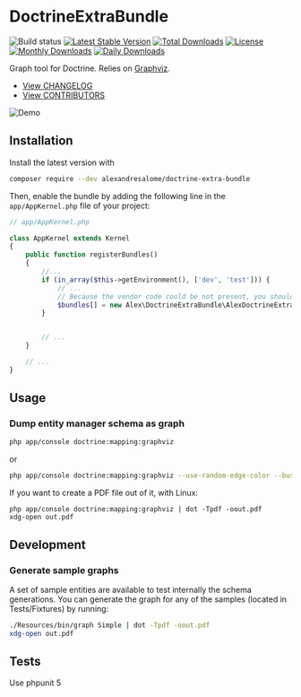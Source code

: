 # DoctrineExtraBundle

![Build status](https://travis-ci.org/alexandresalome/doctrine-extra-bundle.png?branch=master) [![Latest Stable Version](https://poser.pugx.org/alexandresalome/doctrine-extra-bundle/v/stable)](https://packagist.org/packages/alexandresalome/doctrine-extra-bundle) [![Total Downloads](https://poser.pugx.org/alexandresalome/doctrine-extra-bundle/downloads)](https://packagist.org/packages/alexandresalome/doctrine-extra-bundle) [![License](https://poser.pugx.org/alexandresalome/doctrine-extra-bundle/license)](https://packagist.org/packages/alexandresalome/doctrine-extra-bundle) [![Monthly Downloads](https://poser.pugx.org/alexandresalome/doctrine-extra-bundle/d/monthly)](https://packagist.org/packages/alexandresalome/doctrine-extra-bundle) [![Daily Downloads](https://poser.pugx.org/alexandresalome/doctrine-extra-bundle/d/daily)](https://packagist.org/packages/alexandresalome/doctrine-extra-bundle)

Graph tool for Doctrine. Relies on [Graphviz](http://www.graphviz.org/).

* [View CHANGELOG](CHANGELOG.md)
* [View CONTRIBUTORS](CONTRIBUTORS.md)

![Demo](Resources/demo.png)

## Installation

Install the latest version with

```bash
composer require --dev alexandresalome/doctrine-extra-bundle
```

Then, enable the bundle by adding the following line in the ``app/AppKernel.php``
file of your project:

```php
// app/AppKernel.php

class AppKernel extends Kernel
{
    public function registerBundles()
    {
        //...
        if (in_array($this->getEnvironment(), ['dev', 'test'])) {
            // ...
            // Because the vendor code could be not present, you should check if the bundle is here before using it.
            $bundles[] = new Alex\DoctrineExtraBundle\AlexDoctrineExtraBundle();
        }


        // ...
    }

    // ...
}
```

## Usage

### Dump entity manager schema as graph

```bash
php app/console doctrine:mapping:graphviz
```

or

```bash
php app/console doctrine:mapping:graphviz --use-random-edge-color --business-split-file=business-restriction-example.yml --font=Arial
```

If you want to create a PDF file out of it, with Linux:

```
php app/console doctrine:mapping:graphviz | dot -Tpdf -oout.pdf
xdg-open out.pdf
```

## Development

### Generate sample graphs

A set of sample entities are available to test internally the schema generations. You can generate the graph for any of the samples (located in Tests/Fixtures) by running:

```bash
./Resources/bin/graph Simple | dot -Tpdf -oout.pdf
xdg-open out.pdf
```

## Tests
Use phpunit 5